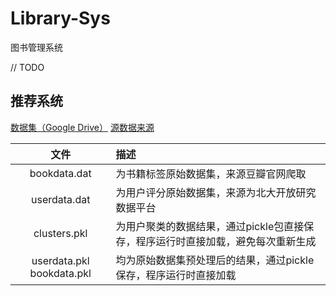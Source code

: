 # Library-Sys
图书管理系统

// TODO

## 推荐系统
[数据集（Google Drive）](https://drive.google.com/drive/folders/1PqGKcCAJw5C5rjeTIJKk5XWICCU7rpyZ?usp=share_link)
[源数据来源](https://aistudio.baidu.com/aistudio/datasetdetail/7492/0)


|             文件             | 描述                                          |
|:--------------------------:|:--------------------------------------------|
|        bookdata.dat        | 为书籍标签原始数据集，来源豆瓣官网爬取                         |
|        userdata.dat        | 为用户评分原始数据集，来源为北大开放研究数据平台                    |
|        clusters.pkl        | 为用户聚类的数据结果，通过pickle包直接保存，程序运行时直接加载，避免每次重新生成 |
| userdata.pkl bookdata.pkl  | 均为原始数据集预处理后的结果，通过pickle保存，程序运行时直接加载         |
 
